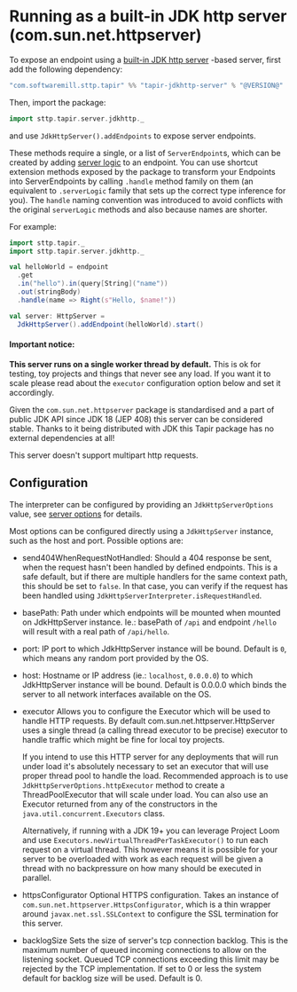 # Running as a built-in JDK http server (com.sun.net.httpserver)

To expose an endpoint using a 
[built-in JDK http server](https://docs.oracle.com/javase/8/docs/jre/api/net/httpserver/spec/com/sun/net/httpserver/package-summary.html)
-based server, first add the following dependency:

```scala
"com.softwaremill.sttp.tapir" %% "tapir-jdkhttp-server" % "@VERSION@"
```

Then, import the package: 
```scala
import sttp.tapir.server.jdkhttp._
```

and use `JdkHttpServer().addEndpoints` to expose server endpoints.

These methods require a single, or a list of `ServerEndpoint`s, which can be created by adding [server logic](logic.md)
to an endpoint. You can use shortcut extension methods exposed by the package to transform your Endpoints into 
ServerEndpoints by calling `.handle` method family on them (an equivalent to `.serverLogic` family that sets up 
the correct type inference for you). The `handle` naming convention was introduced to avoid conflicts with the original 
`serverLogic` methods and also because names are shorter.

For example:

```scala mdoc:compile-only
import sttp.tapir._
import sttp.tapir.server.jdkhttp._

val helloWorld = endpoint
  .get
  .in("hello").in(query[String]("name"))
  .out(stringBody)
  .handle(name => Right(s"Hello, $name!"))

val server: HttpServer = 
  JdkHttpServer().addEndpoint(helloWorld).start()
```

#### Important notice:

**This server runs on a single worker thread by default.** This is ok for testing, toy projects and things that never see any load. 
If you want it to scale please read about the `executor` configuration option below and set it accordingly. 

Given the `com.sun.net.httpserver` package is standardised and a part of public JDK API since JDK 18 (JEP 408) this server can be 
considered stable. Thanks to it being distributed with JDK this Tapir package has no external dependencies at all!

This server doesn't support multipart http requests.

## Configuration

The interpreter can be configured by providing an `JdkHttpServerOptions` value, see [server options](options.md) for
details.

Most options can be configured directly using a `JdkHttpServer` instance, such as the host and port. Possible options are:

* send404WhenRequestNotHandled:
  Should a 404 response be sent, when the request hasn't been handled by defined endpoints. This is a safe default, but if there are multiple handlers for 
  the same context path, this should be set to `false`. In that case, you can verify if the request has been handled using
  `JdkHttpServerInterpreter.isRequestHandled`.

* basePath:
  Path under which endpoints will be mounted when mounted on JdkHttpServer instance. Ie.: basePath of `/api` and endpoint `/hello` will
  result with a real path of `/api/hello`.

* port: IP port to which JdkHttpServer instance will be bound. Default is `0`, which means any random port provided by the OS.

* host: 
  Hostname or IP address (ie.: `localhost`, `0.0.0.0`) to which JdkHttpServer instance will be bound. Default is 0.0.0.0 which binds the
  server to all network interfaces available on the OS.

* executor
  Allows you to configure the Executor which will be used to handle HTTP requests. By default com.sun.net.httpserver.HttpServer uses a
  single thread (a calling thread executor to be precise) executor to handle traffic which might be fine for local toy projects.

  If you intend to use this HTTP server for any deployments that will run under load it's absolutely necessary to set an executor that
  will use proper thread pool to handle the load. Recommended approach is to use `JdkHttpServerOptions.httpExecutor` method to create a
  ThreadPoolExecutor that will scale under load. You can also use an Executor returned from any of the constructors in the
  `java.util.concurrent.Executors` class.

  Alternatively, if running with a JDK 19+ you can leverage Project Loom and use `Executors.newVirtualThreadPerTaskExecutor()` to run
  each request on a virtual thread. This however means it is possible for your server to be overloaded with work as each request will be
  given a thread with no backpressure on how many should be executed in parallel.

* httpsConfigurator
  Optional HTTPS configuration. Takes an instance of `com.sun.net.httpserver.HttpsConfigurator`, which is a thin wrapper around
  `javax.net.ssl.SSLContext` to configure the SSL termination for this server.

* backlogSize
  Sets the size of server's tcp connection backlog. This is the maximum number of queued incoming connections to allow on the listening
  socket. Queued TCP connections exceeding this limit may be rejected by the TCP implementation. If set to 0 or less the system default
  for backlog size will be used. Default is 0.

